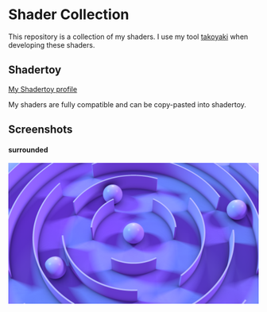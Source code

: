 # Shader Collection

This repository is a collection of my shaders.
I use my tool [takoyaki](https://github.com/Husenap/takoyaki) when developing these shaders.

## Shadertoy

[My Shadertoy profile](https://www.shadertoy.com/user/dubu)

My shaders are fully compatible and can be copy-pasted into shadertoy.

## Screenshots

#### surrounded
![surrounded](/screenshots/surrounded.png)